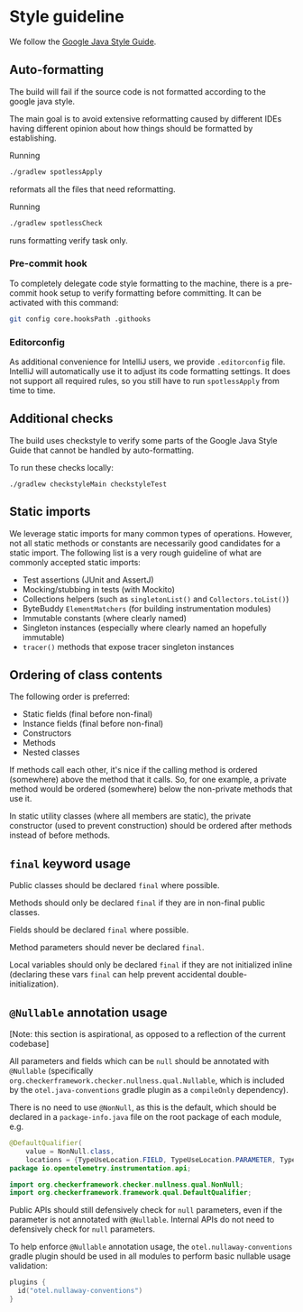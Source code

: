 # Style guideline

We follow the [Google Java Style Guide](https://google.github.io/styleguide/javaguide.html).

## Auto-formatting

The build will fail if the source code is not formatted according to the google java style.

The main goal is to avoid extensive reformatting caused by different IDEs having different opinion
about how things should be formatted by establishing.

Running

```bash
./gradlew spotlessApply
```

reformats all the files that need reformatting.

Running

```bash
./gradlew spotlessCheck
```

runs formatting verify task only.

### Pre-commit hook

To completely delegate code style formatting to the machine,
there is a pre-commit hook setup to verify formatting before committing.
It can be activated with this command:

```bash
git config core.hooksPath .githooks
```

### Editorconfig

As additional convenience for IntelliJ users, we provide `.editorconfig`
file. IntelliJ will automatically use it to adjust its code formatting settings.
It does not support all required rules, so you still have to run
`spotlessApply` from time to time.

## Additional checks

The build uses checkstyle to verify some parts of the Google Java Style Guide that cannot be handled
by auto-formatting.

To run these checks locally:

```
./gradlew checkstyleMain checkstyleTest
```

## Static imports

We leverage static imports for many common types of operations. However, not all static methods or
constants are necessarily good candidates for a static import. The following list is a very
rough guideline of what are commonly accepted static imports:

* Test assertions (JUnit and AssertJ)
* Mocking/stubbing in tests (with Mockito)
* Collections helpers (such as `singletonList()` and `Collectors.toList()`)
* ByteBuddy `ElementMatchers` (for building instrumentation modules)
* Immutable constants (where clearly named)
* Singleton instances (especially where clearly named an hopefully immutable)
* `tracer()` methods that expose tracer singleton instances

## Ordering of class contents

The following order is preferred:

* Static fields (final before non-final)
* Instance fields (final before non-final)
* Constructors
* Methods
* Nested classes

If methods call each other, it's nice if the calling method is ordered (somewhere) above
the method that it calls. So, for one example, a private method would be ordered (somewhere) below
the non-private methods that use it.

In static utility classes (where all members are static), the private constructor
(used to prevent construction) should be ordered after methods instead of before methods.

## `final` keyword usage

Public classes should be declared `final` where possible.

Methods should only be declared `final` if they are in non-final public classes.

Fields should be declared `final` where possible.

Method parameters should never be declared `final`.

Local variables should only be declared `final` if they are not initialized inline
(declaring these vars `final` can help prevent accidental double-initialization).

## `@Nullable` annotation usage

[Note: this section is aspirational, as opposed to a reflection of the current codebase]

All parameters and fields which can be `null` should be annotated with `@Nullable`
(specifically `org.checkerframework.checker.nullness.qual.Nullable`, which is included by the
`otel.java-conventions` gradle plugin as a `compileOnly` dependency).

There is no need to use `@NonNull`, as this is the default, which should be declared in a
`package-info.java` file on the root package of each module, e.g.

```java
@DefaultQualifier(
    value = NonNull.class,
    locations = {TypeUseLocation.FIELD, TypeUseLocation.PARAMETER, TypeUseLocation.RETURN})
package io.opentelemetry.instrumentation.api;

import org.checkerframework.checker.nullness.qual.NonNull;
import org.checkerframework.framework.qual.DefaultQualifier;
```

Public APIs should still defensively check for `null` parameters, even if the parameter is not
annotated with `@Nullable`. Internal APIs do not need to defensively check for `null` parameters.

To help enforce `@Nullable` annotation usage, the `otel.nullaway-conventions` gradle plugin
should be used in all modules to perform basic nullable usage validation:

```kotlin
plugins {
  id("otel.nullaway-conventions")
}
```
